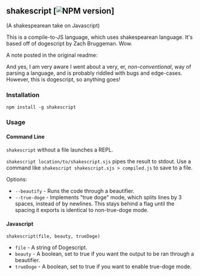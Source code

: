 
## shakescript [![NPM version]()]

(A shakespearean take on Javascript)

This is a  compile-to-JS language, which uses shakespearean language. It's based off of dogescript by Zach Bruggeman. Wow. 

A note posted in the original readme:

And yes, I am very aware I went about a very, er, *non-conventional*, way of parsing a language, and is probably riddled with bugs and edge-cases. However, this is dogescript, so anything goes!




### Installation

`npm install -g shakescript`

### Usage

#### Command Line

`shakescript` without a file launches a REPL.

`shakescript location/to/shakescript.sjs` pipes the result to stdout. Use a command like `shakescript shakescript.sjs > compiled.js` to save to a file.

Options:

* `--beautify` - Runs the code through a beautifier.
* `--true-doge` - Implements "true doge" mode, which splits lines by 3 spaces, instead of by newlines. This stays behind a flag until the spacing it exports is identical to non-true-doge mode.

#### Javascript

`shakescript(file, beauty, trueDoge)`
* `file` - A string of Dogescript.
* `beauty` - A boolean, set to true if you want the output to be ran through a beautifier.
* `trueDoge` - A boolean, set to true if you want to enable true-doge mode.
